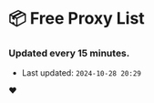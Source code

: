 # :package: Free Proxy List
### Updated every 15 minutes.

- Last updated: `2024-10-28 20:29`

:heart:
